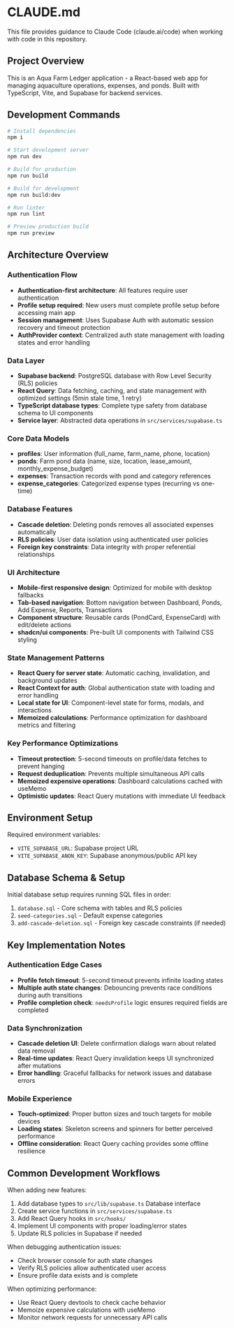 # CLAUDE.md

This file provides guidance to Claude Code (claude.ai/code) when working with code in this repository.

## Project Overview

This is an Aqua Farm Ledger application - a React-based web app for managing aquaculture operations, expenses, and ponds. Built with TypeScript, Vite, and Supabase for backend services.

## Development Commands

```bash
# Install dependencies
npm i

# Start development server
npm run dev

# Build for production
npm run build

# Build for development
npm run build:dev

# Run linter
npm run lint

# Preview production build
npm run preview
```

## Architecture Overview

### Authentication Flow
- **Authentication-first architecture**: All features require user authentication
- **Profile setup required**: New users must complete profile setup before accessing main app
- **Session management**: Uses Supabase Auth with automatic session recovery and timeout protection
- **AuthProvider context**: Centralized auth state management with loading states and error handling

### Data Layer
- **Supabase backend**: PostgreSQL database with Row Level Security (RLS) policies
- **React Query**: Data fetching, caching, and state management with optimized settings (5min stale time, 1 retry)
- **TypeScript database types**: Complete type safety from database schema to UI components
- **Service layer**: Abstracted data operations in `src/services/supabase.ts`

### Core Data Models
- **profiles**: User information (full_name, farm_name, phone, location)
- **ponds**: Farm pond data (name, size, location, lease_amount, monthly_expense_budget)
- **expenses**: Transaction records with pond and category references
- **expense_categories**: Categorized expense types (recurring vs one-time)

### Database Features
- **Cascade deletion**: Deleting ponds removes all associated expenses automatically
- **RLS policies**: User data isolation using authenticated user policies
- **Foreign key constraints**: Data integrity with proper referential relationships

### UI Architecture
- **Mobile-first responsive design**: Optimized for mobile with desktop fallbacks
- **Tab-based navigation**: Bottom navigation between Dashboard, Ponds, Add Expense, Reports, Transactions
- **Component structure**: Reusable cards (PondCard, ExpenseCard) with edit/delete actions
- **shadcn/ui components**: Pre-built UI components with Tailwind CSS styling

### State Management Patterns
- **React Query for server state**: Automatic caching, invalidation, and background updates
- **React Context for auth**: Global authentication state with loading and error handling
- **Local state for UI**: Component-level state for forms, modals, and interactions
- **Memoized calculations**: Performance optimization for dashboard metrics and filtering

### Key Performance Optimizations
- **Timeout protection**: 5-second timeouts on profile/data fetches to prevent hanging
- **Request deduplication**: Prevents multiple simultaneous API calls
- **Memoized expensive operations**: Dashboard calculations cached with useMemo
- **Optimistic updates**: React Query mutations with immediate UI feedback

## Environment Setup

Required environment variables:
- `VITE_SUPABASE_URL`: Supabase project URL
- `VITE_SUPABASE_ANON_KEY`: Supabase anonymous/public API key

## Database Schema & Setup

Initial database setup requires running SQL files in order:
1. `database.sql` - Core schema with tables and RLS policies
2. `seed-categories.sql` - Default expense categories
3. `add-cascade-deletion.sql` - Foreign key cascade constraints (if needed)

## Key Implementation Notes

### Authentication Edge Cases
- **Profile fetch timeout**: 5-second timeout prevents infinite loading states
- **Multiple auth state changes**: Debouncing prevents race conditions during auth transitions
- **Profile completion check**: `needsProfile` logic ensures required fields are completed

### Data Synchronization
- **Cascade deletion UI**: Delete confirmation dialogs warn about related data removal
- **Real-time updates**: React Query invalidation keeps UI synchronized after mutations
- **Error handling**: Graceful fallbacks for network issues and database errors

### Mobile Experience
- **Touch-optimized**: Proper button sizes and touch targets for mobile devices
- **Loading states**: Skeleton screens and spinners for better perceived performance
- **Offline consideration**: React Query caching provides some offline resilience

## Common Development Workflows

When adding new features:
1. Add database types to `src/lib/supabase.ts` Database interface
2. Create service functions in `src/services/supabase.ts`
3. Add React Query hooks in `src/hooks/`
4. Implement UI components with proper loading/error states
5. Update RLS policies in Supabase if needed

When debugging authentication issues:
- Check browser console for auth state changes
- Verify RLS policies allow authenticated user access
- Ensure profile data exists and is complete

When optimizing performance:
- Use React Query devtools to check cache behavior
- Memoize expensive calculations with useMemo
- Monitor network requests for unnecessary API calls
